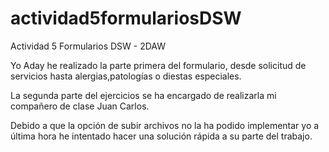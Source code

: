 # actividad5formulariosDSW
Actividad 5 Formularios DSW - 2DAW

Yo Aday he realizado la parte primera del formulario, desde solicitud de servicios hasta alergias,patologías o diestas especiales.

La segunda parte del ejercicios se ha encargado de realizarla mi compañero de clase Juan Carlos.

Debido a que la opción de subir archivos no la ha podido implementar yo a última hora he intentado hacer una solución rápida a su parte del trabajo.

